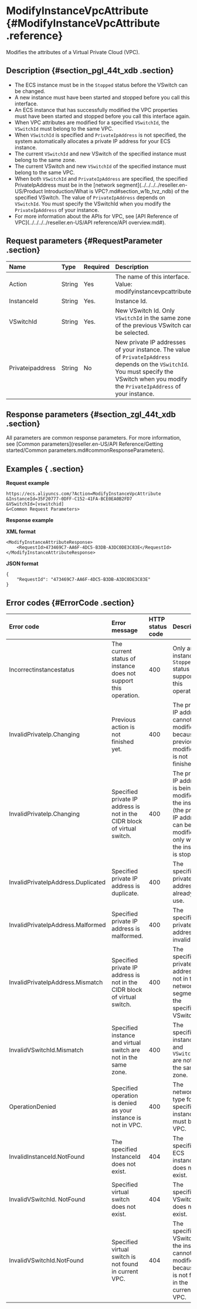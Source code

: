 # ModifyInstanceVpcAttribute {#ModifyInstanceVpcAttribute .reference}

Modifies the attributes of a Virtual Private Cloud \(VPC\).

## Description {#section_pgl_44t_xdb .section}

-   The ECS instance must be in the `Stopped` status before the VSwitch can be changed.
-   A new instance must have been started and stopped before you call this interface.
-   An ECS instance that has successfully modified the VPC properties must have been started and stopped before you call this interface again.
-   When VPC attributes are modified for a specified `VSwitchId`, the `VSwitchId` must belong to the same VPC.
-   When `VSwitchId` is specified and `PrivateIpAddress` is not specified, the system automatically allocates a private IP address for your ECS instance.
-   The current `VSwitchId` and new VSwitch of the specified instance must belong to the same zone.
-   The current VSwitch and new `VSwitchId` of the specified instance must belong to the same VPC.
-   When both `VSwitchId` and `PrivateIpAddress` are specified, the specified PrivateIpAddress must be in the [network segment](../../../../reseller.en-US/Product Introduction/What is VPC?.md#section_w1b_tvz_ndb) of the specified VSwitch. The value of `PrivateIpAddress` depends on `VSwitchId`. You must specify the VSwitchId when you modify the `PrivateIpAddress` of your instance.
-   For more information about the APIs for VPC, see [API Reference of VPC](../../../../reseller.en-US/API reference/API overview.md#).

## Request parameters {#RequestParameter .section}

|Name|Type|Required|Description|
|:---|:---|:-------|:----------|
|Action|String|Yes|The name of this interface. Value: modifyinstancevpcattribute.|
|InstanceId|String|Yes.|Instance Id.|
|VSwitchId|String|Yes.|New VSwitch Id. Only `VSwitchId` in the same zone of the previous VSwitch can be selected.|
|Privateipaddress|String|No|New private IP addresses of your instance. The value of `PrivateIpAddress` depends on the `VSwitchId`. You must specify the VSwitch when you modify the `PrivateIpAddress` of your instance.|

## Response parameters {#section_zgl_44t_xdb .section}

All parameters are common response parameters. For more information, see [Common parameters](reseller.en-US/API Reference/Getting started/Common parameters.md#commonResponseParameters).

## Examples { .section}

**Request example** 

```
https://ecs.aliyuncs.com/?Action=ModifyInstanceVpcAttribute
&InstanceId=35F20777-0DFF-C152-41FA-BCE0EA0B2FD7
&VSwitchId=[vswitchid]
&<Common Request Parameters>
```

**Response example** 

**XML format**

```
<ModifyInstanceAttributeResponse>
    <RequestId>473469C7-AA6F-4DC5-B3DB-A3DC0DE3C83E</RequestId>
</ModifyInstanceAttributeResponse>
```

 **JSON format** 

```
{
    "RequestId": "473469C7-AA6F-4DC5-B3DB-A3DC0DE3C83E"
}
```

## Error codes {#ErrorCode .section}

|Error code|Error message|HTTP status code|Description|
|:---------|:------------|:---------------|:----------|
|Incorrectinstancestatus|The current status of instance does not support this operation.|400|Only an instance in `Stopped` status supports this operation.|
|InvalidPrivateIp.Changing|Previous action is not finished yet.|400|The private IP address cannot be modified because the previous modification is not finished yet.|
|InvalidPrivateIp.Changing|Specified private IP address is not in the CIDR block of virtual switch.|400|The private IP address is being modified by the instance \(the private IP address can be modified only when the instance is stopped\).|
|InvalidPrivateIpAddress.Duplicated|Specified private IP address is duplicate.|400|The specified private IP address is already in use.|
|InvalidPrivateIpAddress.Malformed|Specified private IP address is malformed.|400|The specified private IP address is invalid.|
|InvalidPrivateIpAddress.Mismatch|Specified private IP address is not in the CIDR block of virtual switch.|400|The specified private IP address is not in the network segment of the specified VSwitch.|
|InvalidVSwitchId.Mismatch|Specified instance and virtual switch are not in the same zone.|400|The specified instance and `VSwitchId` are not in the same zone.|
|OperationDenied|Specified operation is denied as your instance is not in VPC.|400|The network type for the specified instance must be VPC.|
|InvalidInstanceId.NotFound|The specified InstanceId does not exist.|404|The specified ECS instance does not exist.|
|InvalidVSwitchId. NotFound|Specified virtual switch does not exist.|404|The specified VSwitch ID does not exist.|
|InvalidVSwitchId.NotFound|Specified virtual switch is not found in current VPC.|404|The specified VSwitch of the instance cannot be modified because it is not found in the current VPC.|

